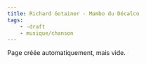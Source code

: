 ```yaml
---
title: Richard Gotainer - Mambo du Décalco
tags:
    - -draft
    - musique/chanson
---
```


Page créée automatiquement, mais vide.
